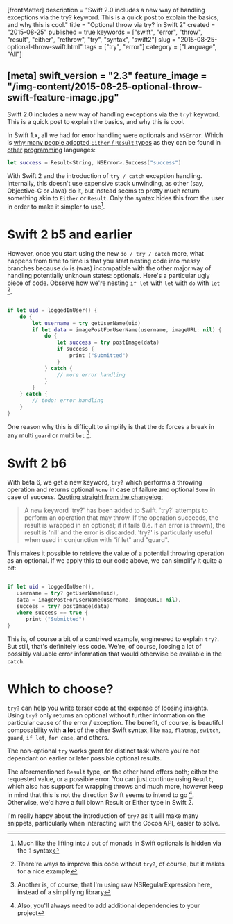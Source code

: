 [frontMatter]
description = "Swift 2.0 includes a new way of handling exceptions via the try? keyword. This is a quick post to explain the basics, and why this is cool."
title = "Optional throw via try? in Swift 2"
created = "2015-08-25"
published = true
keywords = ["swift", "error", "throw", "result", "either", "rethrow", "try", "syntax", "swift2"]
slug = "2015-08-25-optional-throw-swift.html"
tags = ["try", "error"]
category = ["Language", "All"]

[meta]
swift_version = "2.3"
feature_image = "/img-content/2015-08-25-optional-throw-swift-feature-image.jpg"
---

Swift 2.0 includes a new way of handling exceptions via the `try?`
keyword. This is a quick post to explain the basics, and why this is
cool.

In Swift 1.x, all we had for error handling were optionals and
`NSError`. Which is [why many people adopted `Either` / `Result`
types](https://github.com/antitypical/Result) as they can be found in
[other](https://hackage.haskell.org/package/base-4.8.1.0/docs/Data-Either.html)
[programming](http://www.scala-lang.org/api/2.9.3/scala/Either.html)
languages:

``` Swift
let success = Result<String, NSError>.Success("success")
```

With Swift 2 and the introduction of `try / catch` exception handling.
Internally, this doesn\'t use expensive stack unwinding, as other (say,
Objective-C or Java) do it, but instead seems to pretty much return
something akin to `Either` or `Result`. Only the syntax hides this from
the user in order to make it simpler to use[^1].

# Swift 2 b5 and earlier

However, once you start using the new `do / try / catch` more, what
happens from time to time is that you start nesting code into messy
branches because `do` is (was) incompatible with the other major way of
handling potentially unknown states: optionals. Here\'s a particular
ugly piece of code. Observe how we\'re nesting `if let` with `let` with
`do` with `let` [^2].

``` Swift

if let uid = loggedInUser() {
    do {
        let username = try getUserName(uid)
        if let data = imagePostForUserName(username, imageURL: nil) {
            do {
                let success = try postImage(data)
                if success {
                    print ("Submitted")
                }  
            } catch {
                // more error handling
            }
        }
    } catch {
        // todo: error handling
    }
}

```

One reason why this is difficult to simplify is that the `do` forces a
break in any multi `guard` or multi `let` [^3].

# Swift 2 b6

With beta 6, we get a new keyword, `try?` which performs a throwing
operation and returns optional `None` in case of failure and optional
`Some` in case of success. [Quoting straight from the
changelog:](http://adcdownload.apple.com/Developer_Tools/Xcode_7_beta_6/Xcode_7_beta_6_Release_Notes.pdf)

> A new keyword \'try?\' has been added to Swift. \'try?\' attempts to
> perform an operation that may throw. If the operation succeeds, the
> result is wrapped in an optional; if it fails (I.e. if an error is
> thrown), the result is \'nil\' and the error is discarded. 'try?' is
> particularly useful when used in conjunction with "if let" and
> "guard".

This makes it possible to retrieve the value of a potential throwing
operation as an optional. If we apply this to our code above, we can
simplify it quite a bit:

``` Swift

if let uid = loggedInUser(),
   username = try? getUserName(uid),
   data = imagePostForUserName(username, imageURL: nil),
   success = try? postImage(data)
   where success == true {
      print ("Submitted")
}

```

This is, of course a bit of a contrived example, engineered to explain
`try?`. But still, that\'s definitely less code. We\'re, of course,
loosing a lot of possibly valuable error information that would
otherwise be available in the `catch`.

# Which to choose?

`try?` can help you write terser code at the expense of loosing
insights. Using `try?` only returns an optional without further
information on the particular cause of the error / exception. The
benefit, of course, is beautiful composability with **a lot** of the
other Swift syntax, like `map`, `flatmap`, `switch`, `guard`, `if let`,
`for case`, and others.

The non-optional `try` works great for distinct task where you\'re not
dependant on earlier or later possible optional results.

The aforementioned `Result` type, on the other hand offers both; either
the requested value, or a possible error. You can just continue using
`Result`, which also has support for wrapping throws and much more,
however keep in mind that this is not the direction Swift seems to
intend to go [^4]. Otherwise, we\'d have a full blown Result or Either
type in Swift 2.

I\'m really happy about the introduction of `try?` as it will make many
snippets, particularly when interacting with the Cocoa API, easier to
solve.

[^1]: Much like the lifting into / out of monads in Swift optionals is
    hidden via the `?` syntax

[^2]: There\'re ways to improve this code without `try?`, of course, but
    it makes for a nice example

[^3]: Another is, of course, that I\'m using raw NSRegularExpression
    here, instead of a simplifying library

[^4]: Also, you\'ll always need to add additional dependencies to your
    project
